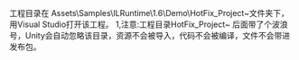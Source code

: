 工程目录在
Assets\Samples\ILRuntime\1.6\Demo\HotFix_Project~文件夹下，用Visual Studio打开该工程。
1,注意:工程目录HotFix_Project~ 后面带了个波浪号，Unity会自动忽略该目录，资源不会被导入，代码不会被编译，文件不会带进发布包。
